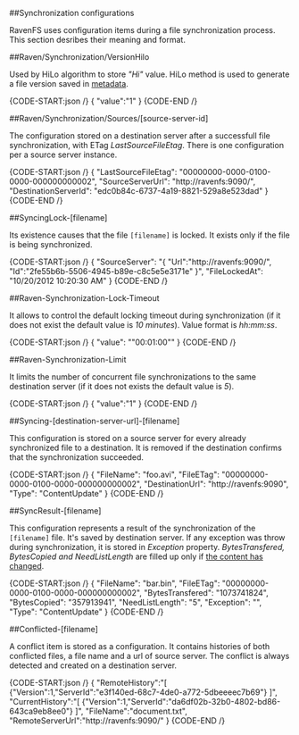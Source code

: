 ﻿##Synchronization configurations

RavenFS uses configuration items during a file synchronization process. This section desribes their meaning and format.

##Raven/Synchronization/VersionHilo

Used by HiLo algorithm to store *"Hi"* value. HiLo method is used to generate a file version saved in [metadata](../intro/files-in-ravenfs#default-metadata).

{CODE-START:json /}
{
	"value":"1"
}
{CODE-END /}

##Raven/Synchronization/Sources/[source-server-id]

The configuration stored on a destination server after a successfull file synchronization, with ETag *LastSourceFileEtag*. There is one configuration per a source server instance.

{CODE-START:json /}
{
    "LastSourceFileEtag": "00000000-0000-0100-0000-000000000002",
    "SourceServerUrl": "http://ravenfs:9090/",
    "DestinationServerId": "edc0b84c-6737-4a19-8821-529a8e523dad"
}
{CODE-END /}

##SyncingLock-[filename]

Its existence causes that the file `[filename]` is locked. It exists only if the file is being synchronized.

{CODE-START:json /}
{
    "SourceServer": "{
						\"Url\":\"http://ravenfs:9090/\",
						\"Id\":\"2fe55b6b-5506-4945-b89e-c8c5e5e3171e\"
					}",
    "FileLockedAt": "10/20/2012 10:20:30 AM"
}
{CODE-END /}

##Raven-Synchronization-Lock-Timeout

It allows to control the default locking timeout during synchronization (if it does not exist the default value is *10 minutes*). Value format is *hh:mm:ss*.

{CODE-START:json /}
{
    "value": "\"00:01:00\""
}
{CODE-END /}

##Raven-Synchronization-Limit

It limits the number of concurrent file synchronizations to the same destination server (if it does not exists the default value is *5*).

{CODE-START:json /}
{
	"value":"1"
}
{CODE-END /}

##Syncing-[destination-server-url]-[filename]

This configuration is stored on a source server for every already synchronized file to a destination. It is removed if the destination confirms that the synchronization succeeded.

{CODE-START:json /}
{
    "FileName": "foo.avi",
    "FileETag": "00000000-0000-0100-0000-000000000002",
    "DestinationUrl": "http://ravenfs:9090",
    "Type": "ContentUpdate"
}
{CODE-END /}

##SyncResult-[filename]

This configuration represents a result of the synchronization of the `[filename]` file. It's saved by destination server. If any exception was throw during synchronization, it is stored in *Exception* property. 
*BytesTransfered, BytesCopied and NeedListLength* are filled up only if [the content has changed](synchronization-types).

{CODE-START:json /}
{
    "FileName": "bar.bin",
    "FileETag": "00000000-0000-0100-0000-000000000002",
    "BytesTransfered": "1073741824",
    "BytesCopied": "357913941",
    "NeedListLength": "5",
    "Exception": "",
    "Type": "ContentUpdate"
}
{CODE-END /}

##Conflicted-[filename]

A conflict item is stored as a configuration. It contains histories of both conflicted files, a file name and a url of source server. The conflict is always detected and created on a destination server.

{CODE-START:json /}
{
	"RemoteHistory":"[
						{\"Version\":1,\"ServerId\":\"e3f140ed-68c7-4de0-a772-5dbeeeec7b69\"}
					]",
	"CurrentHistory":"[
						{\"Version\":1,\"ServerId\":\"da6df02b-32b0-4802-bd86-643ca9eb8ee0\"}
					]",
	"FileName":"document.txt",
	"RemoteServerUrl":"http://ravenfs:9090/"
}
{CODE-END /}